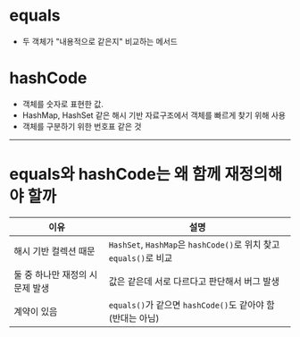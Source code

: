# equals
- 두 객체가 "내용적으로 같은지" 비교하는 메서드

# hashCode
- 객체를 숫자로 표현한 값.
- HashMap, HashSet 같은 해시 기반 자료구조에서 객체를 빠르게 찾기 위해 사용
- 객체를 구분하기 위한 번호표 같은 것

----

# equals와 hashCode는 왜 함께 재정의해야 할까
| 이유                  | 설명                                                       |
| ------------------- | -------------------------------------------------------- |
| 해시 기반 컬렉션 때문        | `HashSet`, `HashMap`은 `hashCode()`로 위치 찾고 `equals()`로 비교 |
| 둘 중 하나만 재정의 시 문제 발생 | 값은 같은데 서로 다르다고 판단해서 버그 발생                                |
| 계약이 있음              | `equals()`가 같으면 `hashCode()`도 같아야 함 (반대는 아님)             |
